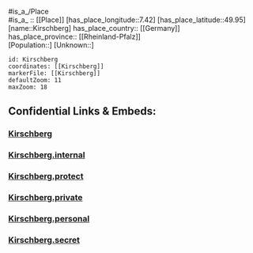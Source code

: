 ﻿---
location: [49.95,7.42] 
mapzoom: [7,12] 
mapmarker: city 
type: City
tags:
- geo/City


SpocWebEntityId: 31463
isDeleted: false
confidential: public

---
#is_a_/Place  
#is_a_ :: [[Place]] 
[has_place_longitude::7.42] 
[has_place_latitude::49.95] 
[name::Kirschberg] 
has_place_country:: [[Germany]]  
has_place_province:: [[Rheinland-Pfalz]]  
[Population::] 
[Unknown::] 


```leaflet
id: Kirschberg
coordinates: [[Kirschberg]] 
markerFile: [[Kirschberg]] 
defaultZoom: 11 
maxZoom: 18
```


## Confidential Links & Embeds: 

### [Kirschberg](/_public/Earth/Continent/Europe/Europe~Central/Germany/Germany~West/Rheinland-Pfalz/counties~RP/Rhein-Hunsrück-Kreis/cities~Rhein-Hunsrück/Kirchberg~Hunsrück/City/Kirschberg.md) 

### [Kirschberg.internal](/_internal/Earth/Continent/Europe/Europe~Central/Germany/Germany~West/Rheinland-Pfalz/counties~RP/Rhein-Hunsrück-Kreis/cities~Rhein-Hunsrück/Kirchberg~Hunsrück/City/Kirschberg.internal.md) 

### [Kirschberg.protect](/_protect/Earth/Continent/Europe/Europe~Central/Germany/Germany~West/Rheinland-Pfalz/counties~RP/Rhein-Hunsrück-Kreis/cities~Rhein-Hunsrück/Kirchberg~Hunsrück/City/Kirschberg.protect.md) 

### [Kirschberg.private](/_private/Earth/Continent/Europe/Europe~Central/Germany/Germany~West/Rheinland-Pfalz/counties~RP/Rhein-Hunsrück-Kreis/cities~Rhein-Hunsrück/Kirchberg~Hunsrück/City/Kirschberg.private.md) 

### [Kirschberg.personal](/_personal/Earth/Continent/Europe/Europe~Central/Germany/Germany~West/Rheinland-Pfalz/counties~RP/Rhein-Hunsrück-Kreis/cities~Rhein-Hunsrück/Kirchberg~Hunsrück/City/Kirschberg.personal.md) 

### [Kirschberg.secret](/_secret/Earth/Continent/Europe/Europe~Central/Germany/Germany~West/Rheinland-Pfalz/counties~RP/Rhein-Hunsrück-Kreis/cities~Rhein-Hunsrück/Kirchberg~Hunsrück/City/Kirschberg.secret.md) 
